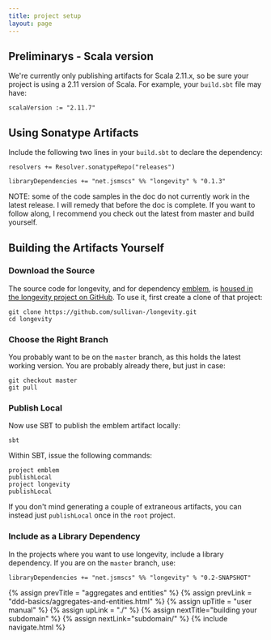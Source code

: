 ```yaml
---
title: project setup
layout: page
---
```


## Preliminarys - Scala version

We're currently only publishing artifacts for Scala 2.11.x, so be sure
your project is using a 2.11 version of Scala. For example, your
`build.sbt` file may have:

    scalaVersion := "2.11.7"

## Using Sonatype Artifacts

Include the following two lines in your `build.sbt` to declare the dependency:

    resolvers += Resolver.sonatypeRepo("releases")

    libraryDependencies += "net.jsmscs" %% "longevity" % "0.1.3"

NOTE: some of the code samples in the doc do not currently work in the
latest release. I will remedy that before the doc is complete. If you
want to follow along, I recommend you check out the latest from master
and build yourself.

## Building the Artifacts Yourself

### Download the Source

The source code for longevity, and for dependency
[emblem](https://github.com/sullivan-/emblem/wiki), is [housed in the
longevity project on
GitHub](https://github.com/sullivan-/longevity). To use it, first
create a clone of that project:

    git clone https://github.com/sullivan-/longevity.git
    cd longevity

### Choose the Right Branch

You probably want to be on the `master` branch, as this holds the
latest working version. You are probably already there, but just in
case:

    git checkout master
    git pull

### Publish Local

Now use SBT to publish the emblem artifact locally:

    sbt

Within SBT, issue the following commands:

    project emblem
    publishLocal
    project longevity
    publishLocal

If you don't mind generating a couple of extraneous artifacts, you can
instead just `publishLocal` once in the `root` project.

### Include as a Library Dependency

In the projects where you want to use longevity, include a library
dependency. If you are on the `master` branch, use:

    libraryDependencies += "net.jsmscs" %% "longevity" % "0.2-SNAPSHOT"

{% assign prevTitle = "aggregates and entities" %}
{% assign prevLink = "ddd-basics/aggregates-and-entities.html" %}
{% assign upTitle = "user manual" %}
{% assign upLink = "./" %}
{% assign nextTitle="building your subdomain" %}
{% assign nextLink="subdomain/" %}
{% include navigate.html %}

